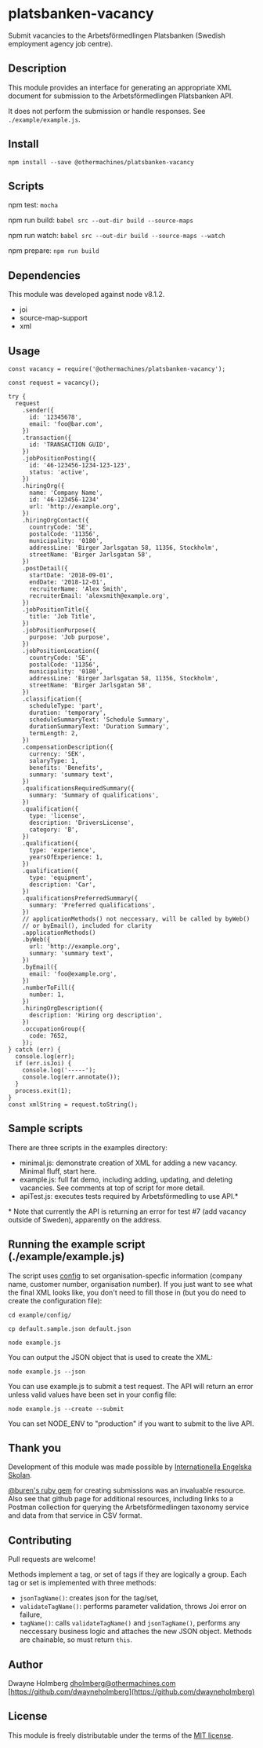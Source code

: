 # platsbanken-vacancy
Submit vacancies to the Arbetsförmedlingen Platsbanken (Swedish employment agency
job centre).

## Description
This module provides an interface for generating an appropriate XML document for
submission to the Arbetsförmedlingen Platsbanken API.

It does not perform the submission or handle responses. See `./example/example.js`.

## Install

`npm install --save @othermachines/platsbanken-vacancy`

## Scripts

npm test: `mocha`

npm run build: `babel src --out-dir build --source-maps`

npm run watch: `babel src --out-dir build --source-maps --watch`

npm prepare: `npm run build`

## Dependencies
This module was developed against node v8.1.2.

- joi
- source-map-support
- xml

## Usage

```
const vacancy = require('@othermachines/platsbanken-vacancy');

const request = vacancy();

try {
  request
    .sender({
      id: '12345678',
      email: 'foo@bar.com',
    })
    .transaction({
      id: 'TRANSACTION GUID',
    })
    .jobPositionPosting({
      id: '46-123456-1234-123-123',
      status: 'active',
    })
    .hiringOrg({
      name: 'Company Name',
      id: '46-123456-1234'
      url: 'http://example.org',
    })
    .hiringOrgContact({
      countryCode: 'SE',
      postalCode: '11356',
      municipality: '0180',
      addressLine: 'Birger Jarlsgatan 58, 11356, Stockholm',
      streetName: 'Birger Jarlsgatan 58',
    })
    .postDetail({
      startDate: '2018-09-01',
      endDate: '2018-12-01',
      recruiterName: 'Alex Smith',
      recruiterEmail: 'alexsmith@example.org',
    })
    .jobPositionTitle({
      title: 'Job Title',
    })
    .jobPositionPurpose({
      purpose: 'Job purpose',
    })
    .jobPositionLocation({
      countryCode: 'SE',
      postalCode: '11356',
      municipality: '0180',
      addressLine: 'Birger Jarlsgatan 58, 11356, Stockholm',
      streetName: 'Birger Jarlsgatan 58',
    })
    .classification({
      scheduleType: 'part',
      duration: 'temporary',
      scheduleSummaryText: 'Schedule Summary',
      durationSummaryText: 'Duration Summary',
      termLength: 2,
    })
    .compensationDescription({
      currency: 'SEK',
      salaryType: 1,
      benefits: 'Benefits',
      summary: 'summary text',
    })
    .qualificationsRequiredSummary({
      summary: 'Summary of qualifications',
    })
    .qualification({
      type: 'license',
      description: 'DriversLicense',
      category: 'B',
    })
    .qualification({
      type: 'experience',
      yearsOfExperience: 1,
    })
    .qualification({
      type: 'equipment',
      description: 'Car',
    })
    .qualificationsPreferredSummary({
      summary: 'Preferred qualifications',
    })
    // applicationMethods() not neccessary, will be called by byWeb()
    // or byEmail(), included for clarity
    .applicationMethods()
    .byWeb({
      url: 'http://example.org',
      summary: 'summary text',
    })
    .byEmail({
      email: 'foo@example.org',
    })
    .numberToFill({
      number: 1,
    })
    .hiringOrgDescription({
      description: 'Hiring org description',
    })
    .occupationGroup({
      code: 7652,
    });
} catch (err) {
  console.log(err);
  if (err.isJoi) {
    console.log('-----');
    console.log(err.annotate());
  }
  process.exit(1);
}
const xmlString = request.toString();
```

## Sample scripts
There are three scripts in the examples directory:
- minimal.js: demonstrate creation of XML for adding a new vacancy. Minimal fluff, start here.
- example.js: full fat demo, including adding, updating, and deleting vacancies.
See comments at top of script for more detail.
- apiTest.js: executes tests required by Arbetsförmedling to use API.*

\* Note that currently the API is returning an error for test #7 (add vacancy
  outside of Sweden), apparently on the address.

## Running the example script (./example/example.js)
The script uses [config](https://www.npmjs.com/package/config) to set organisation-specfic
information (company name, customer number, organisation number). If you just
want to see what the final XML looks like, you don't need to fill those in (but you
do need to create the configuration file):

```
cd example/config/

cp default.sample.json default.json

node example.js
```

You can output the JSON object that is used to create the XML:

`node example.js --json`

You can use example.js to submit a test request. The API will return an error
unless valid values have been set in your config file:

`node example.js --create --submit`

You can set NODE_ENV to "production" if you want to submit to the live API.

## Thank you
Development of this module was made possible by
[Internationella Engelska Skolan](https://engelska.se).

[@buren's ruby gem](https://github.com/buren/arbetsformedlingen) for creating
submissions was an invaluable resource. Also see that github page for
additional resources, including links to a Postman collection for querying
the Arbetsförmedlingen taxonomy service and data from that service in CSV
format.

## Contributing
Pull requests are welcome!

Methods implement a tag, or set of tags if they are logically a group. Each tag
or set is implemented with three methods:
- `jsonTagName()`: creates json for the tag/set,
- `validateTagName()`: performs parameter validation, throws Joi error on failure,
- `tagName()`: calls `validateTagName()` and `jsonTagName()`, performs any neccessary
business logic and attaches the new JSON object. Methods are chainable, so must
return `this`.

## Author
Dwayne Holmberg <dholmberg@othermachines.com>
[https://github.com/dwayneholmberg](https://github.com/dwayneholmberg)

## License
This module is freely distributable under the terms of the
[MIT license](https://opensource.org/licenses/MIT).
